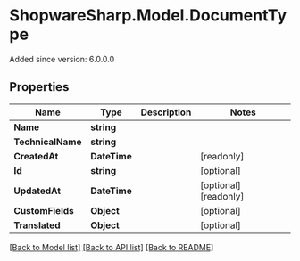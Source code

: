 # ShopwareSharp.Model.DocumentType
Added since version: 6.0.0.0

## Properties

Name | Type | Description | Notes
------------ | ------------- | ------------- | -------------
**Name** | **string** |  | 
**TechnicalName** | **string** |  | 
**CreatedAt** | **DateTime** |  | [readonly] 
**Id** | **string** |  | [optional] 
**UpdatedAt** | **DateTime** |  | [optional] [readonly] 
**CustomFields** | **Object** |  | [optional] 
**Translated** | **Object** |  | [optional] 

[[Back to Model list]](../../README.md#documentation-for-models) [[Back to API list]](../../README.md#documentation-for-api-endpoints) [[Back to README]](../../README.md)

